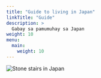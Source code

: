 ```yaml
---
title: "Guide to living in Japan"
linkTitle: "Guide"
description: >
  Gabay sa pamumuhay sa Japan
weight: 10
menu:
  main:
    weight: 10
---
```

![Stone stairs in Japan](/static/img/japan-stone-stairs_320_640.jpg)